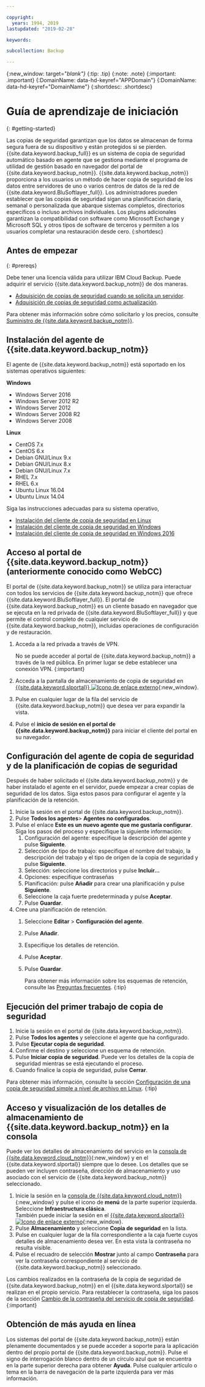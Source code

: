 ```yaml
---

copyright:
  years: 1994, 2019
lastupdated: "2019-02-28"

keywords:

subcollection: Backup

---
```

{:new_window: target="_blank"}_
{:tip: .tip}
{:note: .note}
{:important: .important}
{:DomainName: data-hd-keyref="APPDomain"}
{:DomainName: data-hd-keyref="DomainName"}
{:shortdesc: .shortdesc}

# Guía de aprendizaje de iniciación
{: #getting-started}

Las copias de seguridad garantizan que los datos se almacenan de forma segura fuera de su dispositivo y están protegidos si se pierden. {{site.data.keyword.backup_full}} es un sistema de copia de seguridad automático basado en agente que se gestiona mediante el programa de utilidad de gestión basado en navegador del portal de {{site.data.keyword.backup_notm}}. {{site.data.keyword.backup_notm}} proporciona a los usuarios un método de hacer copia de seguridad de los datos entre servidores de uno o varios centros de datos de la red de {{site.data.keyword.BluSoftlayer_full}}. Los administradores pueden establecer que las copias de seguridad sigan una planificación diaria, semanal o personalizada que abarque sistemas completos, directorios específicos o incluso archivos individuales. Los plugins adicionales garantizan la compatibilidad con software como Microsoft Exchange y Microsoft SQL y otros tipos de software de terceros y permiten a los usuarios completar una restauración desde cero.
{:shortdesc}

## Antes de empezar
{: #prereqs}

Debe tener una licencia válida para utilizar IBM Cloud Backup. Puede adquirir el servicio {{site.data.keyword.backup_notm}} de dos maneras.

- [Adquisición de copias de seguridad cuando se solicita un servidor](/docs/infrastructure/Backup?topic=Backup-ordering#purchasingwithserver).
- [Adquisición de copias de seguridad como actualización](/docs/infrastructure/Backup?topic=Backup-ordering#purchasingasupgrade).

Para obtener más información sobre cómo solicitarlo y los precios, consulte [Suministro de {{site.data.keyword.backup_notm}}](/docs/infrastructure/Backup?topic=Backup-ordering).

## Instalación del agente de {{site.data.keyword.backup_notm}}

El agente de {{site.data.keyword.backup_notm}} está soportado en los sistemas operativos siguientes:

**Windows**
 - Windows Server 2016
 - Windows Server 2012 R2
 - Windows Server 2012
 - Windows Server 2008 R2
 - Windows Server 2008

**Linux**
 - CentOS 7.x
 - CentOS 6.x
 - Debian GNU/Linux 9.x
 - Debian GNU/Linux 8.x
 - Debian GNU/Linux 7.x
 - RHEL 7.x
 - RHEL 6.x
 - Ubuntu Linux 16.04
 - Ubuntu Linux 14.04

Siga las instrucciones adecuadas para su sistema operativo,
- [Instalación del cliente de copia de seguridad en Linux](/docs/infrastructure/Backup?topic=Backup-InstallinLinux)
- [Instalación del cliente de copia de seguridad en Windows](/docs/infrastructure/Backup?topic=Backup-InstallinWindows)
- [Instalación del cliente de copia de seguridad en Windows 2016](/docs/infrastructure/Backup?topic=Backup-InstallinWindows2016)

## Acceso al portal de {{site.data.keyword.backup_notm}} (anteriormente conocido como WebCC)

El portal de {{site.data.keyword.backup_notm}} se utiliza para interactuar con todos los servicios de {{site.data.keyword.backup_notm}} que ofrece {{site.data.keyword.BluSoftlayer_full}}. El portal de {{site.data.keyword.backup_notm}} es un cliente basado en navegador que se ejecuta en la red privada de {{site.data.keyword.BluSoftlayer_full}} y que permite el control completo de cualquier servicio de {{site.data.keyword.backup_notm}}, incluidas operaciones de configuración y de restauración.

1. Acceda a la red privada a través de VPN.

   No se puede acceder al portal de {{site.data.keyword.backup_notm}} a través de la red pública. En primer lugar se debe establecer una conexión VPN.
   {:important}
2. Acceda a la pantalla de almacenamiento de copia de seguridad en [{{site.data.keyword.slportal}} ![Icono de enlace externo](../../icons/launch-glyph.svg "Icono de enlace externo")](https://control.softlayer.com/){:new_window}.
3. Pulse en cualquier lugar de la fila del servicio de {{site.data.keyword.backup_notm}} que desea ver para expandir la vista.
4. Pulse el **inicio de sesión en el portal de {{site.data.keyword.backup_notm}}** para iniciar el cliente del portal en su navegador.

## Configuración del agente de copia de seguridad y de la planificación de copias de seguridad

Después de haber solicitado el {{site.data.keyword.backup_notm}} y de haber instalado el agente en el servidor, puede empezar a crear copias de seguridad de los datos. Siga estos pasos para configurar el agente y la planificación de la retención.

1. Inicie la sesión en el portal de {{site.data.keyword.backup_notm}}.
2. Pulse **Todos los agentes**> **Agentes no configurados**.
3. Pulse el enlace **Este es un nuevo agente que me gustaría configurar**. Siga los pasos del proceso y especifique la siguiente información:
   1. Configuración del agente: especifique la descripción del agente y pulse **Siguiente**.
   2. Selección de tipo de trabajo: especifique el nombre del trabajo, la descripción del trabajo y el tipo de origen de la copia de seguridad y pulse **Siguiente**.
   3. Selección: seleccione los directorios y pulse **Incluir...**
   4. Opciones: especifique contraseñas
   5. Planificación: pulse **Añadir** para crear una planificación y pulse **Siguiente**.
   6. Seleccione la caja fuerte predeterminada y pulse **Aceptar**.
   7. Pulse **Guardar**.
4. Cree una planificación de retención.
   1. Seleccione **Editar** > **Configuración del agente**.
   2. Pulse **Añadir**.
   3. Especifique los detalles de retención.
   4. Pulse **Aceptar**.
   5. Pulse **Guardar**.

      Para obtener más información sobre los esquemas de retención, consulte las [Preguntas frecuentes](/docs/infrastructure/Backup?topic=Backup-faqs#faqs).
      {:tip}

## Ejecución del primer trabajo de copia de seguridad

1. Inicie la sesión en el portal de {{site.data.keyword.backup_notm}}.
2. Pulse **Todos los agentes** y seleccione el agente que ha configurado.
3. Pulse **Ejecutar copia de seguridad**.
4. Confirme el destino y seleccione un esquema de retención.
5. Pulse **Iniciar copia de seguridad**. Puede ver los detalles de la copia de seguridad mientras se está ejecutando el proceso.
6. Cuando finalice la copia de seguridad, pulse **Cerrar**.

Para obtener más información, consulte la sección [Configuración de una copia de seguridad simple a nivel de archivo en Linux](/docs/infrastructure/Backup?topic=Backup-configureLinuxBackup).
{:tip}

## Acceso y visualización de los detalles de almacenamiento de {{site.data.keyword.backup_notm}} en la consola

Puede ver los detalles de almacenamiento del servicio en la [consola de {{site.data.keyword.cloud_notm}}](https://{DomainName}/){:new_window} y en el {{site.data.keyword.slportal}} siempre que lo desee. Los detalles que se pueden ver incluyen contraseña, dirección de almacenamiento y uso asociado con el servicio de {{site.data.keyword.backup_notm}} seleccionado.

1. Inicie la sesión en la [consola de {{site.data.keyword.cloud_notm}}](https://{DomainName}){:new_window} y pulse el icono de **menú** de la parte superior izquierda. Seleccione **Infraestructura clásica**.</br>
   También puede iniciar la sesión en el [{{site.data.keyword.slportal}} ![Icono de enlace externo](../../icons/launch-glyph.svg "Icono de enlace externo")](https://control.softlayer.com/){:new_window}.
2. Pulse **Almacenamiento** y seleccione **Copia de seguridad** en la lista.
2. Pulse en cualquier lugar de la fila correspondiente a la caja fuerte cuyos detalles de almacenamiento desea ver. En esta vista la contraseña no resulta visible.
3. Pulse el recuadro de selección **Mostrar** junto al campo **Contraseña** para ver la contraseña correspondiente al servicio de {{site.data.keyword.backup_notm}} seleccionado.

Los cambios realizados en la contraseña de la copia de seguridad de {{site.data.keyword.backup_notm}} en el {{site.data.keyword.slportal}} se realizan en el propio servicio. Para restablecer la contraseña, siga los pasos de la sección [Cambio de la contraseña del servicio de copia de seguridad](/docs/infrastructure/Backup?topic=Backup-changePassword).
{:important}

## Obtención de más ayuda en línea

Los sistemas del portal de {{site.data.keyword.backup_notm}} están plenamente documentados y se puede acceder a soporte para la aplicación dentro del propio portal de {{site.data.keyword.backup_notm}}. Pulse el signo de interrogación blanco dentro de un círculo azul que se encuentra en la parte superior derecha para obtener **Ayuda**. Pulse cualquier artículo o tema en la barra de navegación de la parte izquierda para ver más información.

